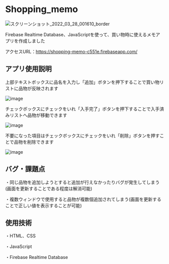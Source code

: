 # Shopping_memo
![スクリーンショット_2022_03_28_001610_border](https://user-images.githubusercontent.com/65009243/160288346-f53c6d2b-7370-4cc3-bd92-614c29f2a000.png)

Firebase Realtime Database、JavaScriptを使って、買い物時に使えるメモアプリを作成しました

アクセスURL：https://shopping-memo-c551e.firebaseapp.com/

## アプリ使用説明
上部テキストボックスに品名を入力し「追加」ボタンを押下することで買い物リストに品物が反映されます

![image](https://user-images.githubusercontent.com/65009243/160288898-7880e9e1-d9be-42a7-b92d-cb10eaf4dc45.png)

チェックボックスにチェックをいれ「入手完了」ボタンを押下することで入手済みリストへ品物が移動できます

![image](https://user-images.githubusercontent.com/65009243/160288756-05f5f252-69fc-4e10-a32d-84f750235fb6.png)

不要になった項目はチェックボックスにチェックをいれ「削除」ボタンを押すことで品物を削除できます

![image](https://user-images.githubusercontent.com/65009243/160288839-1e4bfe9d-c299-4982-916c-55bd7dc5a4ba.png)

## バグ・課題点
・同じ品物を追加しようとすると追加が行えなかったりバグが発生してしまう(画面を更新することである程度は解消可能)

・複数ウィンドウで使用すると品物が複数個追加されてしまう(画面を更新することで正しい値を表示することが可能)


## 使用技術
・HTML、CSS

・JavaScript

・Firebase Realtime Database



